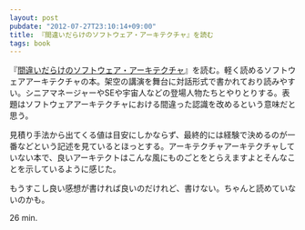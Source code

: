 ```yaml
---
layout: post
pubdate: "2012-07-27T23:10:14+09:00"
title: 『間違いだらけのソフトウェア・アーキテクチャ』を読む
tags: book
---
```

『[間違いだらけのソフトウェア・アーキテクチャ](http://amazon.jp/o/ASIN/477414343X/bouzuya-22)』を読む。軽く読めるソフトウェアアーキテクチャの本。架空の講演を舞台に対話形式で書かれており読みやすい。シニアマネージャーやSEや宇宙人などの登場人物たちとやりとりする。表題はソフトウェアアーキテクチャにおける間違った認識を改めるという意味だと思う。

見積り手法から出てくる値は目安にしかならず、最終的には経験で決めるのが一番などという記述を見ているとほっとする。アーキテクチャアーキテクチャしていない本で、良いアーキテクトはこんな風にものごとをとらえますよとそんなことを示しているように感じた。

もうすこし良い感想が書ければ良いのだけれど、書けない。ちゃんと読めていないのかも。

26 min.
